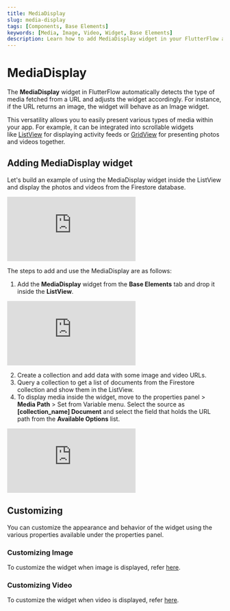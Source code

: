 ```yaml
---
title: MediaDisplay
slug: media-display
tags: [Components, Base Elements]
keywords: [Media, Image, Video, Widget, Base Elements]
description: Learn how to add MediaDisplay widget in your FlutterFlow app.
---
```

# MediaDisplay
The **MediaDisplay** widget in FlutterFlow automatically detects the type of media fetched from a URL and adjusts the widget accordingly. For instance, if the URL returns an image, the widget will behave as an Image widget.

This versatility allows you to easily present various types of media within your app. For example, it can be integrated into scrollable widgets like [ListView](../../widgets/composing-widgets/list-grid.md#listview-widget) for displaying activity feeds or [GridView](../../widgets/composing-widgets/list-grid.md#gridview-widget) for presenting photos and videos together.

## Adding MediaDisplay widget

Let's build an example of using the MediaDisplay widget inside the ListView and display the photos and videos from the Firestore database.

<div style={{
    position: 'relative',
    paddingBottom: 'calc(56.67989417989418% + 41px)', // Keeps the aspect ratio and additional padding
    height: 0,
    width: '100%'}}>
    <iframe 
        src="https://demo.arcade.software/cTIAYlFFDrAl5YV3KDtn?embed&show_copy_link=true"
        title=""
        style={{
            position: 'absolute',
            top: 0,
            left: 0,
            width: '100%',
            height: '100%',
            colorScheme: 'light'
        }}
        frameborder="0"
        loading="lazy"
        webkitAllowFullScreen
        mozAllowFullScreen
        allowFullScreen
        allow="clipboard-write">
    </iframe>
</div>
<p></p>

The steps to add and use the MediaDisplay are as follows:

1. Add the **MediaDisplay** widget from the **Base Elements** tab and drop it inside the **ListView**.

<div style={{
    position: 'relative',
    paddingBottom: 'calc(56.67989417989418% + 41px)', // Keeps the aspect ratio and additional padding
    height: 0,
    width: '100%'}}>
    <iframe 
        src="https://demo.arcade.software/UPaIcU5AojvqG0MTP374?embed&show_copy_link=true"
        title=""
        style={{
            position: 'absolute',
            top: 0,
            left: 0,
            width: '100%',
            height: '100%',
            colorScheme: 'light'
        }}
        frameborder="0"
        loading="lazy"
        webkitAllowFullScreen
        mozAllowFullScreen
        allowFullScreen
        allow="clipboard-write">
    </iframe>
</div>
<p></p>

2. Create a collection and add data with some image and video URLs.
3. Query a collection to get a list of documents from the Firestore collection and show them in the ListView.
4. To display media inside the widget, move to the properties panel > **Media Path** > Set from Variable menu. Select the source as **[collection_name] Document** and select the field that holds the URL path from the **Available Options** list.

<div style={{
    position: 'relative',
    paddingBottom: 'calc(56.67989417989418% + 41px)', // Keeps the aspect ratio and additional padding
    height: 0,
    width: '100%'}}>
    <iframe 
        src="https://demo.arcade.software/1IREtjiFSv5HyQbjhsOo?embed&show_copy_link=true"
        title=""
        style={{
            position: 'absolute',
            top: 0,
            left: 0,
            width: '100%',
            height: '100%',
            colorScheme: 'light'
        }}
        frameborder="0"
        loading="lazy"
        webkitAllowFullScreen
        mozAllowFullScreen
        allowFullScreen
        allow="clipboard-write">
    </iframe>
</div>
<p></p>

## Customizing

You can customize the appearance and behavior of the widget using the various properties available under the properties panel.

### Customizing Image

To customize the widget when image is displayed, refer [here](../../widgets/basic-widgets/image.md#common-image-properties).

### Customizing Video

To customize the widget when video is displayed, refer [here](../../../../ff-concepts/media-management/displaying-media.md#customization-options-1).